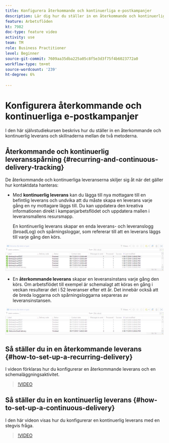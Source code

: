 ```yaml
---
title: Konfigurera återkommande och kontinuerliga e-postkampanjer
description: Lär dig hur du ställer in en återkommande och kontinuerlig leverans och förstår skillnaderna mellan de två metoderna.
feature: Arbetsflöden
kt: 7982
doc-type: feature video
activity: use
team: TM
role: Business Practitioner
level: Beginner
source-git-commit: 7609aa35dba225a05c8f5e3d3f75f4b6023772a0
workflow-type: tm+mt
source-wordcount: '239'
ht-degree: 6%

---
```



# Konfigurera återkommande och kontinuerliga e-postkampanjer

I den här självstudiekursen beskrivs hur du ställer in en återkommande och kontinuerlig leverans och skillnaderna mellan de två metoderna.

## Återkommande och kontinuerlig leveransspårning {#recurring-and-continuous-delivery-tracking}

De återkommande och kontinuerliga leveranserna skiljer sig åt när det gäller hur kontaktdata hanteras:

* Med **kontinuerlig leverans** kan du lägga till nya mottagare till en befintlig leverans och undvika att du måste skapa en leverans varje gång en ny mottagare läggs till. Du kan uppdatera den kreativa informationen direkt i kampanjarbetsflödet och uppdatera mallen i leveransmallens resursmapp.

   En kontinuerlig leverans skapar en enda leverans- och leveranslogg (broadLog) och spårningsloggar, som refererar till att en leverans läggs till varje gång den körs.

![Kontinuerlig leverans](/help/assets/delivery_continuous.jpg)

* En **återkommande leverans** skapar en leveransinstans varje gång den körs. Om arbetsflödet till exempel är schemalagt att köras en gång i veckan resulterar det i 52 leveranser efter ett år. Det innebär också att de breda loggarna och spårningsloggarna separeras av leveransinstansen.

![Återkommande leverans](/help/assets/delivery_recurring.jpg)

## Så ställer du in en återkommande leverans {#how-to-set-up-a-recurring-delivery}

I videon förklaras hur du konfigurerar en återkommande leverans och en schemaläggningsaktivitet.

>[!VIDEO](https://video.tv.adobe.com/v/25040?quality=12)

## Så ställer du in en kontinuerlig leverans {#how-to-set-up-a-continuous-delivery}

I den här videon visas hur du konfigurerar en kontinuerlig leverans med en stegvis fråga.

>[!VIDEO](https://video.tv.adobe.com/v/25039?quality=12)
